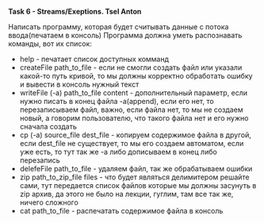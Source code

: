**Task 6 - Streams/Exeptions. Tsel Anton**

Написать программу, которая будет считывать данные с потока ввода(печатаем в консоль)
Программа должна уметь распознавать команды, вот их список:
- help - печатает список доступных комманд
- createFile path_to_file - если не смогли создать файл или указали какой-то путь кривой, то мы должны корректно обработать ошибку и вывести в консоль нужный текст
- writeFile (-a) path_to_file content - дополнительный параметр, если нужно писать в конец файла -a(append), если его нет, то перезаписываем файл, важно, если файла нет, то мы не создаем новый, а говорим пользователю, что такого файла нет и его нужно сначала создать
- cp (-a) source_file dest_file - копируем содержимое файла в другой, если dest_file не существует, то мы его создаем автоматом, если уже есть, то тут так же -a либо дописываем в конец либо перезапись
- delefeFile path_to_file - удаляем файл, так же обрабатываем ошибки
- zip path_to_zip_file files - что будет являться делимитером решайте сами, тут передается список файлов которые мы должны засунуть в zip архив, да этого не было на лекции, гуглим, там все так же, ничего сложного
- cat path_to_file - распечатать содержимое файла в консоль